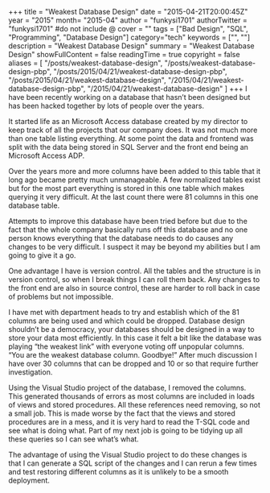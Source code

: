 +++
title = "Weakest Database Design"
date = "2015-04-21T20:00:45Z"
year = "2015"
month= "2015-04"
author = "funkysi1701"
authorTwitter = "funkysi1701" #do not include @
cover = ""
tags = ["Bad Design", "SQL", "Programming", "Database Design"]
category="tech"
keywords = ["", ""]
description =  "Weakest Database Design"
summary = "Weakest Database Design"
showFullContent = false
readingTime = true
copyright = false
aliases = [
    "/posts/weakest-database-design",
    "/posts/weakest-database-design-pbp",
    "/posts/2015/04/21/weakest-database-design-pbp",
    "/posts/2015/04/21/weakest-database-design",
    "/2015/04/21/weakest-database-design-pbp",
    "/2015/04/21/weakest-database-design"
]
+++
I have been recently working on a database that hasn’t been designed but has been hacked together by lots of people over the years.

It started life as an Microsoft Access database created by my director to keep track of all the projects that our company does. It was not much more than one table listing everything. At some point the data and frontend was split with the data being stored in SQL Server and the front end being an Microsoft Access ADP.

Over the years more and more columns have been added to this table that it long ago became pretty much unmanageable. A few normalized tables exist but for the most part everything is stored in this one table which makes querying it very difficult. At the last count there were 81 columns in this one database table.

Attempts to improve this database have been tried before but due to the fact that the whole company basically runs off this database and no one person knows everything that the database needs to do causes any changes to be very difficult. I suspect it may be beyond my abilities but I am going to give it a go.

One advantage I have is version control. All the tables and the structure is in version control, so when I break things I can roll them back. Any changes to the front end are also in source control, these are harder to roll back in case of problems but not impossible.

I have met with department heads to try and establish which of the 81 columns are being used and which could be dropped. Database design shouldn’t be a democracy, your databases should be designed in a way to store your data most efficiently. In this case it felt a bit like the database was playing “the weakest link” with everyone voting off unpopular columns. “You are the weakest database column. Goodbye!” After much discussion I have over 30 columns that can be dropped and 10 or so that require further investigation.

Using the Visual Studio project of the database, I removed the columns. This generated thousands of errors as most columns are included in loads of views and stored procedures. All these references need removing, so not a small job. This is made worse by the fact that the views and stored procedures are in a mess, and it is very hard to read the T-SQL code and see what is doing what. Part of my next job is going to be tidying up all these queries so I can see what’s what.

The advantage of using the Visual Studio project to do these changes is that I can generate a SQL script of the changes and I can rerun a few times and test restoring different columns as it is unlikely to be a smooth deployment.